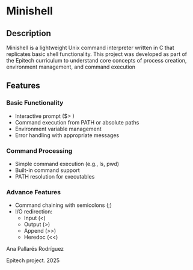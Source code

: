 <h1>Minishell</h1>

<h2>Description</h2>
<p>
Minishell is a lightweight Unix command interpreter written in C that replicates basic shell functionality. This project was developed as part of the Epitech curriculum to understand core concepts of process creation, environment management, and command execution
</p>

<h2>Features</h2>
<h3>Basic Functionality</h3>
<ul>
    <li>Interactive prompt ($> )</li>
    <li>Command execution from PATH or absolute paths</li>
    <li>Environment variable management</li>
    <li>Error handling with appropriate messages</li>
</ul>

<h3>Command Processing</h3>
<ul>
    <li>Simple command execution (e.g., ls, pwd)</li>
    <li>Built-in command support</li>
    <li>PATH resolution for executables</li>
</ul>

<h3>Advance Features</h3>
<ul>
    <li>Command chaining with semicolons (;)</li>
    <li>I/O redirection:
        <ul>
            <li>Input (<)</li>
            <li>Output (>)</li>
            <li>Append (>>)</li>
            <li>Heredoc (<<)</li>
        </ul>
    </li>
</ul>

<p></p>
<p>Ana Pallarés Rodríguez</p>
<p>Epitech project. 2025</p>
